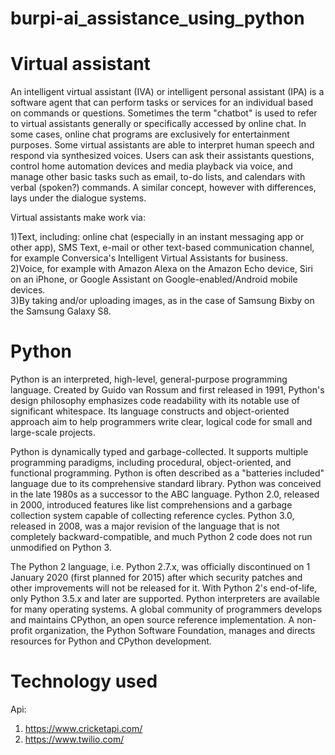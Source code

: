 # burpi-ai_assistance_using_python
# Virtual assistant
An intelligent virtual assistant (IVA) or intelligent personal assistant (IPA) is a software agent that can perform tasks or services for an individual based on commands or questions. Sometimes the term "chatbot" is used to refer to virtual assistants generally or specifically accessed by online chat. In some cases, online chat programs are exclusively for entertainment purposes. Some virtual assistants are able to interpret human speech and respond via synthesized voices. Users can ask their assistants questions, control home automation devices and media playback via voice, and manage other basic tasks such as email, to-do lists, and calendars with verbal (spoken?) commands. A similar concept, however with differences, lays under the dialogue systems.</br>

Virtual assistants make work via:

1)Text, including: online chat (especially in an instant messaging app or other app), SMS Text, e-mail or other text-based communication channel, for example Conversica's Intelligent Virtual Assistants for business.</br>
2)Voice, for example with Amazon Alexa on the Amazon Echo device, Siri on an iPhone, or Google Assistant on Google-enabled/Android mobile devices.</br>
3)By taking and/or uploading images, as in the case of Samsung Bixby on the Samsung Galaxy S8.

# Python
Python is an interpreted, high-level, general-purpose programming language. Created by Guido van Rossum and first released in 1991, Python's design philosophy emphasizes code readability with its notable use of significant whitespace. Its language constructs and object-oriented approach aim to help programmers write clear, logical code for small and large-scale projects.

Python is dynamically typed and garbage-collected. It supports multiple programming paradigms, including procedural, object-oriented, and functional programming. Python is often described as a "batteries included" language due to its comprehensive standard library.
Python was conceived in the late 1980s as a successor to the ABC language. Python 2.0, released in 2000, introduced features like list comprehensions and a garbage collection system capable of collecting reference cycles. Python 3.0, released in 2008, was a major revision of the language that is not completely backward-compatible, and much Python 2 code does not run unmodified on Python 3.

The Python 2 language, i.e. Python 2.7.x, was officially discontinued on 1 January 2020 (first planned for 2015) after which security patches and other improvements will not be released for it. With Python 2's end-of-life, only Python 3.5.x and later are supported.
Python interpreters are available for many operating systems. A global community of programmers develops and maintains CPython, an open source reference implementation. A non-profit organization, the Python Software Foundation, manages and directs resources for Python and CPython development.

# Technology used
Api:
1) https://www.cricketapi.com/
2) https://www.twilio.com/
